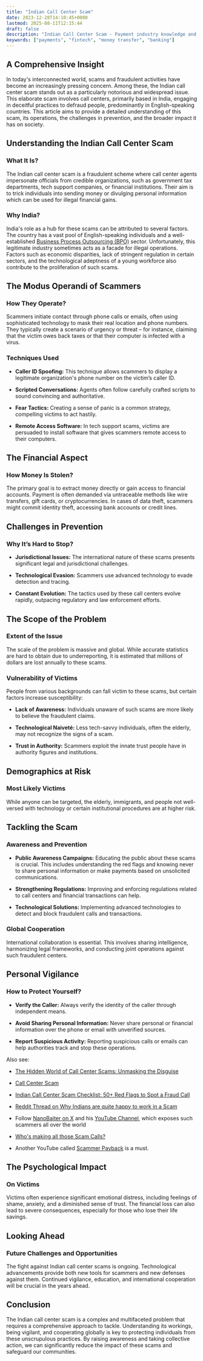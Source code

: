 ```yaml
---
title: "Indian Call Center Scam"
date: 2023-12-28T14:10:45+0000
lastmod: 2025-08-11T12:15:44
draft: false
description: "Indian Call Center Scam - Payment industry knowledge and insights"
keywords: ["payments", "fintech", "money transfer", "banking"]
---
```


## A Comprehensive Insight

In today's interconnected world, scams and fraudulent activities have become an increasingly pressing concern. Among these, the Indian call center scam stands out as a particularly notorious and widespread issue. This elaborate scam involves call centers, primarily based in India, engaging in deceitful practices to defraud people, predominantly in English-speaking countries. This article aims to provide a detailed understanding of this scam, its operations, the challenges in prevention, and the broader impact it has on society.

## Understanding the Indian Call Center Scam

### What It Is?

The Indian call center scam is a fraudulent scheme where call center agents impersonate officials from credible organizations, such as government tax departments, tech support companies, or financial institutions. Their aim is to trick individuals into sending money or divulging personal information which can be used for illegal financial gains.

### Why India?

India's role as a hub for these scams can be attributed to several factors. The country has a vast pool of English-speaking individuals and a well-established [Business Process Outsourcing (BPO)](https://faisalkhanllc.xyz/resources/payments-wiki/b/business-process-outsourcing-bpo/) sector. Unfortunately, this legitimate industry sometimes acts as a facade for illegal operations. Factors such as economic disparities, lack of stringent regulation in certain sectors, and the technological adeptness of a young workforce also contribute to the proliferation of such scams.

## The Modus Operandi of Scammers

### How They Operate?

Scammers initiate contact through phone calls or emails, often using sophisticated technology to mask their real location and phone numbers. They typically create a scenario of urgency or threat – for instance, claiming that the victim owes back taxes or that their computer is infected with a virus.

### Techniques Used

- **Caller ID Spoofing:** This technique allows scammers to display a legitimate organization's phone number on the victim’s caller ID.

- **Scripted Conversations:** Agents often follow carefully crafted scripts to sound convincing and authoritative.

- **Fear Tactics:** Creating a sense of panic is a common strategy, compelling victims to act hastily.

- **Remote Access Software:** In tech support scams, victims are persuaded to install software that gives scammers remote access to their computers.

## The Financial Aspect

### How Money Is Stolen?

The primary goal is to extract money directly or gain access to financial accounts. Payment is often demanded via untraceable methods like wire transfers, gift cards, or cryptocurrencies. In cases of data theft, scammers might commit identity theft, accessing bank accounts or credit lines.

## Challenges in Prevention

### Why It’s Hard to Stop?

- **Jurisdictional Issues:** The international nature of these scams presents significant legal and jurisdictional challenges.

- **Technological Evasion:** Scammers use advanced technology to evade detection and tracing.

- **Constant Evolution:** The tactics used by these call centers evolve rapidly, outpacing regulatory and law enforcement efforts.

## The Scope of the Problem

### Extent of the Issue

The scale of the problem is massive and global. While accurate statistics are hard to obtain due to underreporting, it is estimated that millions of dollars are lost annually to these scams.

### Vulnerability of Victims

People from various backgrounds can fall victim to these scams, but certain factors increase susceptibility:

- **Lack of Awareness:** Individuals unaware of such scams are more likely to believe the fraudulent claims.

- **Technological Naiveté:** Less tech-savvy individuals, often the elderly, may not recognize the signs of a scam.

- **Trust in Authority:** Scammers exploit the innate trust people have in authority figures and institutions.

## Demographics at Risk

### Most Likely Victims

While anyone can be targeted, the elderly, immigrants, and people not well-versed with technology or certain institutional procedures are at higher risk.

## Tackling the Scam

### Awareness and Prevention

- **Public Awareness Campaigns:** Educating the public about these scams is crucial. This includes understanding the red flags and knowing never to share personal information or make payments based on unsolicited communications.

- **Strengthening Regulations:** Improving and enforcing regulations related to call centers and financial transactions can help.

- **Technological Solutions:** Implementing advanced technologies to detect and block fraudulent calls and transactions.

### Global Cooperation

International collaboration is essential. This involves sharing intelligence, harmonizing legal frameworks, and conducting joint operations against such fraudulent centers.

## Personal Vigilance

### How to Protect Yourself?

- **Verify the Caller:** Always verify the identity of the caller through independent means.

- **Avoid Sharing Personal Information:** Never share personal or financial information over the phone or email with unverified sources.

- **Report Suspicious Activity:** Reporting suspicious calls or emails can help authorities track and stop these operations.

Also see:

- [The Hidden World of Call Center Scams: Unmasking the Disguise](https://faisalkhan.com/knowledge-center/magazine/fraud-scams/the-hidden-world-of-call-center-scams-unmasking-the-disguise/)

- [Call Center Scam](https://faisalkhanllc.xyz/resources/payments-wiki/c/call-center-scam/)

- [Indian Call Center Scam Checklist: 50+ Red Flags to Spot a Fraud Call](https://faisalkhan.com/knowledge-center/how-tos/indian-call-center-scam-checklist-50-red-flags-to-spot-a-fraud-call/)

- [Reddit Thread on Why Indians are quite happy to work in a Scam](https://www.reddit.com/r/india/comments/um3mlc/why_are_indians_quite_happy_to_work_in_a_scam/)

- Follow [NanoBaiter on X](https://x.com/NanoBaiter) and his [YouTube Channel](https://www.youtube.com/@NanoBaiter), which exposes such scammers all over the world

- [Who's making all those Scam Calls?](https://www.nytimes.com/2021/01/27/magazine/scam-call-centers.html)

- Another YouTube called [Scammer Payback](https://www.youtube.com/@ScammerPayback) is a must.

## The Psychological Impact

### On Victims

Victims often experience significant emotional distress, including feelings of shame, anxiety, and a diminished sense of trust. The financial loss can also lead to severe consequences, especially for those who lose their life savings.

## Looking Ahead

### Future Challenges and Opportunities

The fight against Indian call center scams is ongoing. Technological advancements provide both new tools for scammers and new defenses against them. Continued vigilance, education, and international cooperation will be crucial in the years ahead.

## Conclusion

The Indian call center scam is a complex and multifaceted problem that requires a comprehensive approach to tackle. Understanding its workings, being vigilant, and cooperating globally is key to protecting individuals from these unscrupulous practices. By raising awareness and taking collective action, we can significantly reduce the impact of these scams and safeguard our communities.